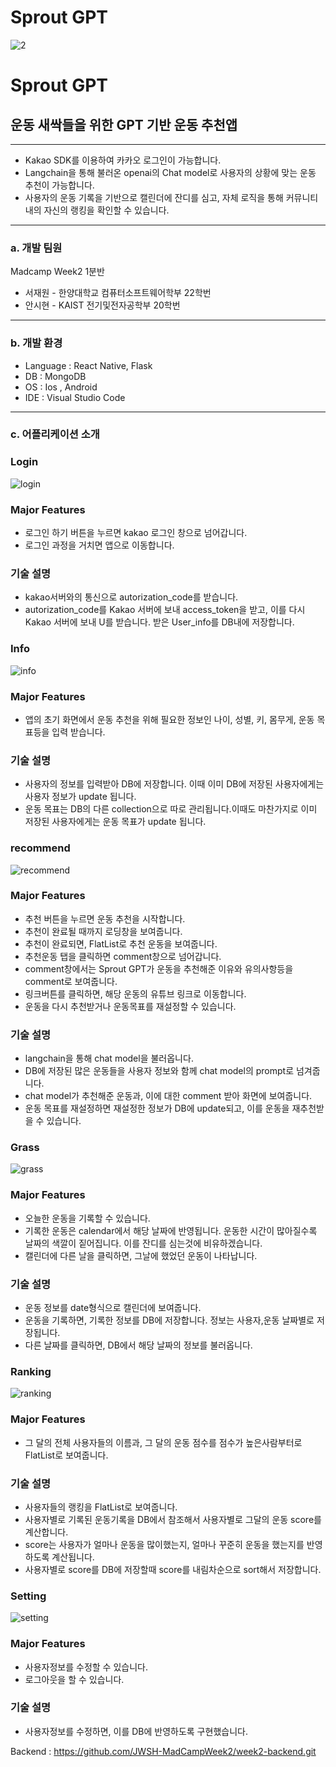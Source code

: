 # Sprout GPT

![2](https://github.com/JWSH-MadCampWeek2/week2-frontend/assets/79096116/6c8e78f9-f79e-4f20-9121-1db9e1eaa904)

# Sprout GPT

## 운동 새싹들을 위한 GPT 기반 운동 추천앱

---

- Kakao SDK를 이용하여 카카오 로그인이 가능합니다.
- Langchain을 통해 불러온 openai의 Chat model로 사용자의 상황에 맞는 운동 추천이 가능합니다.
- 사용자의 운동 기록을 기반으로 캘린더에 잔디를 심고, 자체 로직을 통해 커뮤니티 내의 자신의 랭킹을 확인할 수 있습니다.

---

### a. 개발 팀원

Madcamp Week2 1분반

- 서재원 - 한양대학교 컴퓨터소프트웨어학부 22학번
- 안시현 - KAIST 전기및전자공학부 20학번

---

### b. 개발 환경

- Language : React Native, Flask
- DB : MongoDB
- OS : Ios , Android
- IDE : Visual Studio Code

---

### c. 어플리케이션 소개

### Login
![login](https://github.com/JWSH-MadCampWeek2/week2-frontend/assets/79096116/8725ede8-fb08-4462-91ff-49cb08d2aaa0)


### Major Features

- 로그인 하기 버튼을 누르면 kakao 로그인 창으로 넘어갑니다.
- 로그인 과정을 거치면 앱으로 이동합니다.

### 기술 설명

- kakao서버와의 통신으로 autorization_code를 받습니다.
- autorization_code를 Kakao 서버에 보내 access_token을 받고, 이를 다시 Kakao 서버에 보내 U를 받습니다. 받은 User_info를 DB내에 저장합니다.

### Info
![info](https://github.com/JWSH-MadCampWeek2/week2-frontend/assets/79096116/a6520e6e-83a3-4f1b-81e5-ad7195a8a779)

### Major Features

- 앱의 초기 화면에서 운동 추천을 위해 필요한 정보인 나이, 성별, 키, 몸무게, 운동 목표등을 입력 받습니다.

### 기술 설명

- 사용자의 정보를 입력받아 DB에 저장합니다. 이때 이미 DB에 저장된 사용자에게는 사용자 정보가 update 됩니다.
- 운동 목표는 DB의 다른 collection으로 따로 관리됩니다.이때도 마찬가지로 이미 저장된 사용자에게는 운동 목표가 update 됩니다.

### recommend

![recommend](https://github.com/JWSH-MadCampWeek2/week2-frontend/assets/79096116/cd1cb70d-ec57-4e79-8abd-79a73d6fcfe7)

### Major Features

- 추천 버튼을 누르면 운동 추천을 시작합니다.
- 추천이 완료될 때까지 로딩창을 보여줍니다.
- 추천이 완료되면, FlatList로 추천 운동을 보여줍니다.
- 추천운동 탭을 클릭하면 comment창으로 넘어갑니다.
- comment창에서는 Sprout GPT가 운동을 추천해준 이유와 유의사항등을 comment로 보여줍니다.
- 링크버튼를 클릭하면, 해당 운동의 유튜브 링크로 이동합니다.
- 운동을 다시 추천받거나 운동목표를 재설정할 수 있습니다.

### 기술 설명

- langchain을 통해 chat model을 불러옵니다.
- DB에 저장된 많은 운동들을 사용자 정보와 함께 chat model의 prompt로 넘겨줍니다.
- chat model가 추천해준 운동과, 이에 대한 comment 받아 화면에 보여줍니다.
- 운동 목표를 재설정하면 재설정한 정보가 DB에 update되고, 이를 운동을 재추천받을 수 있습니다.

### Grass

![grass](https://github.com/JWSH-MadCampWeek2/week2-frontend/assets/79096116/5ca1fe93-a7b8-4373-9502-63dc27506e44)

### Major Features

- 오늘한 운동을 기록할 수 있습니다.
- 기록한 운동은 calendar에서 해당 날짜에 반영됩니다. 운동한 시간이 많아질수록 날짜의 색깔이 짙어집니다. 이를 잔디를 심는것에 비유하겠습니다.
- 캘린더에 다른 날을 클릭하면, 그날에 했었던 운동이 나타납니다.

### 기술 설명

- 운동 정보를 date형식으로 캘린더에 보여줍니다.
- 운동을 기록하면, 기록한 정보를 DB에 저장합니다. 정보는 사용자,운동 날짜별로 저장됩니다.
- 다른 날짜를 클릭하면, DB에서 해당 날짜의 정보를 불러옵니다.

### Ranking

![ranking](https://github.com/JWSH-MadCampWeek2/week2-frontend/assets/79096116/d92b5e35-f2dc-4bf9-bbdf-2401ff2b968f)

### Major Features

- 그 달의 전체 사용자들의 이름과, 그 달의 운동 점수를 점수가 높은사람부터로 FlatList로 보여줍니다.

### 기술 설명

- 사용자들의 랭킹을 FlatList로 보여줍니다.
- 사용자별로 기록된 운동기록을 DB에서 참조해서 사용자별로 그달의 운동 score를 계산합니다.
- score는 사용자가 얼마나 운동을 많이했는지, 얼마나 꾸준히 운동을 했는지를 반영하도록 계산됩니다.
- 사용자별로 score를 DB에 저장할때 score를 내림차순으로 sort해서 저장합니다.

### Setting

![setting](https://github.com/JWSH-MadCampWeek2/week2-frontend/assets/79096116/83ad8ed8-1c61-40b2-8e68-90dd7c8a1d03)

### Major Features

- 사용자정보를 수정할 수 있습니다.
- 로그아웃을 할 수 있습니다.

### 기술 설명

- 사용자정보를 수정하면, 이를 DB에 반영하도록 구현했습니다.


Backend : https://github.com/JWSH-MadCampWeek2/week2-backend.git
